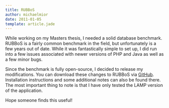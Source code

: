 ```yaml
---
title: RUBBoS
author: michaelmior
date: 2011-01-05
template: article.jade
---
```

While working on my Masters thesis, I needed a solid database benchmark.
RUBBoS is a fairly common benchmark in the field, but unfortunately is a few years out of date.
While it was fantastically simple to set up, I did run into a few issues associated with newer versions of PHP and Java as well as a few minor bugs.

Since the benchmark is fully open-source, I decided to release my modifications.
You can download these changes to RUBBoS via [GitHub](https://github.com/michaelmior/RUBBoS).
Installation instructions and some additional notes can also be found there.
The most important thing to note is that I have only tested the LAMP version of the application.

Hope someone finds this useful!
